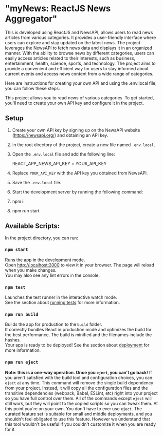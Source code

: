# "myNews: ReactJS News Aggregator"

This is developed using ReactJS and NewsAPI, allows users to read news articles from various categories. It provides a user-friendly interface where users can explore and stay updated on the latest news. The project leverages the NewsAPI to fetch news data and displays it in an organized manner. With the ability to browse news by different categories, users can easily access articles related to their interests, such as business, entertainment, health, science, sports, and technology. The project aims to provide a convenient and efficient way for users to stay informed about current events and access news content from a wide range of categories.

Here are instructions for creating your own API and using the .env.local file, you can follow these steps:

This project allows you to read news of various categories. To get started, you'll need to create your own API key and configure it in the project.

## Setup

1. Create your own API key by signing up on the NewsAPI website (https://newsapi.org/) and obtaining an API key.

2. In the root directory of the project, create a new file named `.env.local`.

3. Open the `.env.local` file and add the following line:

     REACT_APP_NEWS_API_KEY = YOUR_API_KEY
   
5. Replace `YOUR_API_KEY` with the API key you obtained from NewsAPI.

6. Save the `.env.local` file.

7. Start the development server by running the following command:

  1. npm i
  2. npm run start

## Available Scripts:

In the project directory, you can run:
### `npm start`
Runs the app in the development mode.\
Open [http://localhost:3000](http://localhost:3000) to view it in your browser.
The page will reload when you make changes.\
You may also see any lint errors in the console.
### `npm test`
Launches the test runner in the interactive watch mode.\
See the section about [running tests](https://facebook.github.io/create-react-app/docs/running-tests) for more information.
### `npm run build`
Builds the app for production to the `build` folder.\
It correctly bundles React in production mode and optimizes the build for the best performance.
The build is minified and the filenames include the hashes.\
Your app is ready to be deployed!
See the section about [deployment](https://facebook.github.io/create-react-app/docs/deployment) for more information.
### `npm run eject`
**Note: this is a one-way operation. Once you `eject`, you can't go back!**
If you aren't satisfied with the build tool and configuration choices, you can `eject` at any time. This command will remove the single build dependency from your project.
Instead, it will copy all the configuration files and the transitive dependencies (webpack, Babel, ESLint, etc) right into your project so you have full control over them. All of the commands except `eject` will still work, but they will point to the copied scripts so you can tweak them. At this point you're on your own.
You don't have to ever use `eject`. The curated feature set is suitable for small and middle deployments, and you shouldn't feel obligated to use this feature. However we understand that this tool wouldn't be useful if you couldn't customize it when you are ready for it.
